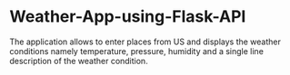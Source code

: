 # Weather-App-using-Flask-API
The application allows to enter places from US and displays the weather conditions namely temperature, pressure, humidity and a single line description of the weather condition.
